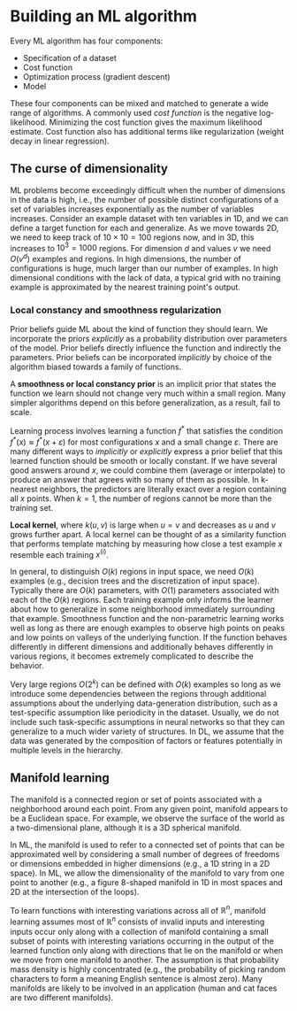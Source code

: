 # Building an ML algorithm
Every ML algorithm has four components: 
- Specification of a dataset
- Cost function
- Optimization process (gradient descent)
- Model

These four components can be mixed and matched to generate a wide range of algorithms. A commonly used _cost function_ is the negative log-likelihood. Minimizing the cost function gives the maximum likelihood estimate. Cost function also has additional terms like regularization (weight decay in linear regression).

## The curse of dimensionality

ML problems become exceedingly difficult when the number of dimensions in the data is high, i.e., the number of possible distinct configurations of a set of variables increases exponentially as the number of variables increases. Consider an example dataset with ten variables in 1D, and we can define a target function for each and generalize. As we move towards 2D, we need to keep track of $10\times 10=100$ regions now, and in 3D, this increases to $10^3 = 1000$ regions. For dimension $d$ and values $v$ we need $O(v^d)$ examples and regions. In high dimensions, the number of configurations is huge, much larger than our number of examples. In high dimensional conditions with the lack of data, a typical grid with no training example is approximated by the nearest training point's output. 

### Local constancy and smoothness regularization
Prior beliefs guide ML about the kind of function they should learn. We incorporate the priors _explicitly_ as a probability distribution over parameters of the model. Prior beliefs directly influence the function and indirectly the parameters. Prior beliefs can be incorporated _implicitly_ by choice of the algorithm biased towards a family of functions. 

A **smoothness or local constancy prior** is an implicit prior that states the function we learn should not change very much within a small region. Many simpler algorithms depend on this before generalization, as a result, fail to scale. 

Learning process involves learning a function $f^*$ that satisfies the condition $f^*(x) \approx f^*(x + \varepsilon)$ for most configurations $x$ and a small change $\varepsilon$. There are many different ways to _implicitly_ or _explicitly_ express a prior belief that this learned function should be smooth or locally constant. If we have several good answers around $x$, we could combine them (average or interpolate) to produce an answer that agrees with so many of them as possible. In k-nearest neighbors, the predictors are literally exact over a region containing all $x$ points. When $k=1$, the number of regions cannot be more than the training set. 

**Local kernel**, where $k(u, v)$ is large when $u=v$ and decreases as $u$ and $v$ grows further apart. A local kernel can be thought of as a similarity function that performs template matching by measuring how close a test example $x$ resemble each training $x^{(i)}$.

In general, to distinguish $O(k)$ regions in input space, we need $O(k)$ examples (e.g., decision trees and the discretization of input space). Typically there are $O(k)$ parameters, with $O(1)$ parameters associated with each of the $O(k)$ regions. Each training example only informs the learner about how to generalize in some neighborhood immediately surrounding that example. Smoothness function and the non-parametric learning works well as long as there are enough examples to observe high points on peaks and low points on valleys of the underlying function. If the function behaves differently in different dimensions and additionally behaves differently in various regions, it becomes extremely complicated to describe the behavior. 

Very large regions $O(2^k)$ can be defined with $O(k)$ examples so long as we introduce some dependencies between the regions through additional assumptions about the underlying data-generation distribution, such as a test-specific assumption like periodicity in the dataset. Usually, we do not include such task-specific assumptions in neural networks so that they can generalize to a much wider variety of structures. In DL, we assume that the data was generated by the composition of factors or features potentially in multiple levels in the hierarchy. 

## Manifold learning
The manifold is a connected region or set of points associated with a neighborhood around each point. From any given point, manifold appears to be a Euclidean space. For example, we observe the surface of the world as a two-dimensional plane, although it is a 3D spherical manifold. 

In ML, the manifold is used to refer to a connected set of points that can be approximated well by considering a small number of degrees of freedoms or dimensions embedded in higher dimensions (e.g., a 1D string in a 2D space). In ML, we allow the dimensionality of the manifold to vary from one point to another (e.g., a figure 8-shaped manifold in 1D in most spaces and 2D at the intersection of the loops). 

To learn functions with interesting variations across all of $\mathbb{R}^n$, manifold learning assumes most of $\mathbb{R}^n$ consists of invalid inputs and interesting inputs occur only along with a collection of manifold containing a small subset of points with interesting variations occurring in the output of the learned function only along with directions that lie on the manifold or when we move from one manifold to another. The assumption is that probability mass density is highly concentrated (e.g., the probability of picking random characters to form a meaning English sentence is almost zero). Many manifolds are likely to be involved in an application (human and cat faces are two different manifolds). 